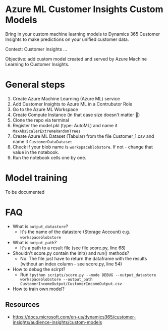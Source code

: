 # Azure ML Customer Insights Custom Models
Bring in your custom machine learning models to Dynamics 365 Customer Insights to make predictions on your unified customer data.

Context: Customer Insights ...

Objective: add custom model created and served by Azure Machine Learning to Customer Insights.

# General steps
1. Create Azure Machine Learning (Azure ML) service
2. Add Customer Insights to Azure ML in a Contrubutor Role
3. Go to the Azure ML Workspace
4. Create Compute Instance (in that case size doesn't matter :cactus:)
5. Clone the repo via terminal
6. Register the model.pkl (type: AutoML) and name it `MaxAbsScalerExtremeRandomTrees`
7. Create Azure ML Dataset (Tabular) from the file Customer_1.csv and name it `CustomerDataDataset`
8. Check if your blob name is `workspaceblobstore`. If not - change that value in the notebook.
9. Run the notebook cells one by one.


# Model training
To be documented

# FAQ
- What is `output_datastore`?
  - It's the name of the datastore (Storage Account) e.g. `workspaceblobstore`
- What is `output_path`?
  - It's a path to a result file (see file score.py, line 68)
- Shouldn't score.py contain the init() and run() methods? 
  - No. The file just have to return the dataframe with the results (without an index column - see score.py, line 54) 
- How to debug the scirpt?
  - Run `!python scripts/score.py --mode DEBUG --output_datastore workspaceblobstore --output_path CustomerIncomeOutput/CustomerIncomeOutput.csv`
- How to train own model?


## Resources
- https://docs.microsoft.com/en-us/dynamics365/customer-insights/audience-insights/custom-models
